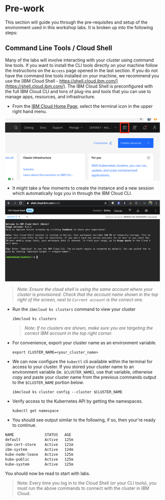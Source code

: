 # Pre-work

This section will guide you through the pre-requisites and setup of the environment used in this workshop labs. It is broken up into the following steps:

## Command Line Tools / Cloud Shell

Many of the labs will involve interacting with your cluster using command line tools. If you want to install the CLI tools directly on your machine follow the instructions on the `Access` page opened in the last section. If you do not have the command line tools installed on your machine, we recommend you use the [IBM Cloud Shell - https://shell.cloud.ibm.com/](https://shell.cloud.ibm.com/). The IBM Cloud Shell is preconfigured with the full IBM Cloud CLI and tons of plug-ins and tools that you can use to manage apps, resources, and infrastructure.

* From the [IBM Cloud Home Page](https://cloud.ibm.com), select the terminal icon in the upper right hand menu.

![Terminal Button](../.gitbook/generic/access-cloud-shell.png)

* It might take a few moments to create the instance and a new session which automatically logs you in through the IBM Cloud CLI.

![Cloud Shell](../.gitbook/images/grant-cluster/cloud-shell.png)

   > *Note: Ensure the cloud shell is using the same account where your cluster is provisioned. Check that the account name shown in the top right of the screen, next to `Current account` is the correct one.*

* Run the `ibmcloud ks clusters` command to view your cluster

   ```shell
   ibmcloud ks clusters
   ```

   > *Note: If no clusters are shown, make sure you are targeting the correct IBM account in the top right corner.*

* For convenience, export your cluster name as an environment variable.

   ```shell
   export CLUSTER_NAME=<your_cluster_name>
   ```

* We can now configure the `kubectl` cli available within the terminal for access to your cluster. If you stored your cluster name to an environment variable (ie. `$CLUSTER_NAME`), use that variable, otherwise copy and paste your cluster name from the previous commands output to the `$CLUSTER_NAME` portion below.

   ```shell
   ibmcloud ks cluster config --cluster $CLUSTER_NAME
   ```

* Verify access to the Kubernetes API by getting the namespaces.

   ```shell
   kubectl get namespace
   ```

* You should see output similar to the following, if so, then your're ready to continue.

```text
NAME              STATUS   AGE
default           Active   125m
ibm-cert-store    Active   121m
ibm-system        Active   124m
kube-node-lease   Active   125m
kube-public       Active   125m
kube-system       Active   125m
```

You should now be read to start with labs.

> Note: Every time you log in to the Cloud Shell (or your CLI tools), you must run the above commands to connect with the cluster in IBM Cloud.

